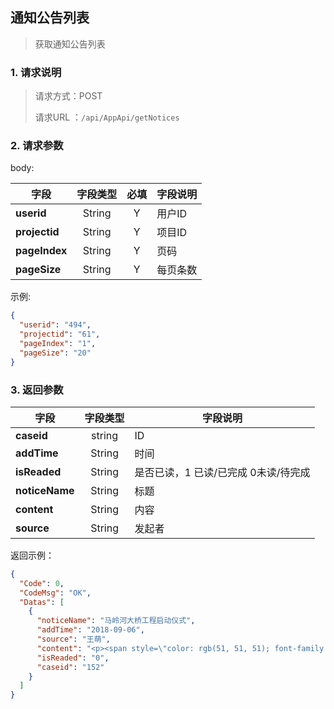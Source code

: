## 通知公告列表

> 获取通知公告列表

### 1. 请求说明

> 请求方式：POST
>
> 请求URL ：`/api/AppApi/getNotices`

### 2. 请求参数

body:

| 字段          | 字段类型 | 必填 | 字段说明 |
| ------------- | :------: | :--: | -------- |
| **userid**    |  String  |  Y   | 用户ID   |
| **projectid** |  String  |  Y   | 项目ID   |
| **pageIndex** |  String  |  Y   | 页码     |
| **pageSize**  |  String  |  Y   | 每页条数 |

示例:

```json
{
  "userid": "494",
  "projectid": "61",
  "pageIndex": "1",
  "pageSize": "20"
}
```

### 3. 返回参数

| 字段           | 字段类型 | 字段说明                             |
| -------------- | :------: | ------------------------------------ |
| **caseid**     |  string  | ID                                   |
| **addTime**    |  String  | 时间                                 |
| **isReaded**   |  String  | 是否已读，1 已读/已完成 0未读/待完成 |
| **noticeName** |  String  | 标题                                 |
| **content**    |  String  | 内容                                 |
| **source**     |  String  | 发起者                               |

返回示例：

```json
{
  "Code": 0,
  "CodeMsg": "OK",
  "Datas": [
    {
      "noticeName": "马岭河大桥工程启动仪式",
      "addTime": "2018-09-06",
      "source": "王萌",
      "content": "<p><span style=\"color: rgb(51, 51, 51); font-family: &quot;Helvetica Neue&quot;, Helvetica, Arial, sans-serif; font-size: 14px; background-color: rgb(255, 255, 255);\">&nbsp; &nbsp; &nbsp; &nbsp;马岭河大桥工程前期工作在马岭镇启动，州、市领导出席启动仪式。黔西南州委书记张政宣布项目启动。</span><br style=\"box-sizing: content-box; color: rgb(51, 51, 51); font-family: &quot;Helvetica Neue&quot;, Helvetica, Arial, sans-serif; font-size: 14px; white-space: normal; background-color: rgb(255, 255, 255);\"/><span style=\"color: rgb(51, 51, 51); font-family: &quot;Helvetica Neue&quot;, Helvetica, Arial, sans-serif; font-size: 14px; background-color: rgb(255, 255, 255);\">　　马岭河大桥工程位于马岭河中游，距马岭镇政府驻地3公里，坝址距兴义市城区16公里，是贵州省三大水利枢纽之一。</span><br style=\"box-sizing: content-box; color: rgb(51, 51, 51); font-family: &quot;Helvetica Neue&quot;, Helvetica, Arial, sans-serif; font-size: 14px; white-space: normal; background-color: rgb(255, 255, 255);\"/><span style=\"color: rgb(51, 51, 51); font-family: &quot;Helvetica Neue&quot;, Helvetica, Arial, sans-serif; font-size: 14px; background-color: rgb(255, 255, 255);\">　　马岭河大桥工程的任务是以城乡供水为主，结合灌溉，兼顾发电等综合利用，工程主体为水源工程和供水灌溉工程两部分，其中水源工程包含碾压混凝土双曲拱坝及坝身泄洪系统，右岸引水发电系统;供水灌溉工程包含右岸城市供水工程、左岸城乡供水工程及左岸灌溉工程。工程建成后多年平均供水量2.11亿立方米，设计灌溉面积1.32万亩，多年平均发电量1.14亿千瓦时。</span><br style=\"box-sizing: content-box; color: rgb(51, 51, 51); font-family: &quot;Helvetica Neue&quot;, Helvetica, Arial, sans-serif; font-size: 14px; white-space: normal; background-color: rgb(255, 255, 255);\"/><span style=\"color: rgb(51, 51, 51); font-family: &quot;Helvetica Neue&quot;, Helvetica, Arial, sans-serif; font-size: 14px; background-color: rgb(255, 255, 255);\">　　坝址以上集水面积1914平方公里，多年平均流量每小时43.6立方米;水库校核洪水位1032.58米，正常蓄水位1030米，死水位985米，最大坝高92米，总库容1.32亿立方米，兴利调节库容1.07亿立方米，死库容0.13亿立方米，坝后电站装机3.6万千瓦。右岸城市供水工程由两级泵站和两条供水管道组成，总扬程307米，输水干管总长8.53公里，左岸城乡供水工程由三级泵站、两个支管加压泵站和灌溉输水渠、供水管道组成，总扬程401.5米，供水干管总长12.97公里;灌溉渠道总长11.34公里，与左岸城乡供水共用第一级泵站提水，提水扬程156.5米。工程规模为大二型，估算工程静态总投资231478万元。(通讯员 晏金国 鲍灵芝报道)</span></p>",
      "isReaded": "0",
      "caseid": "152"
    }
  ]
}
```

